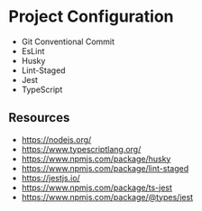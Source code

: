 # Project Configuration

- Git Conventional Commit
- EsLint
- Husky
- Lint-Staged
- Jest
- TypeScript

## Resources
- https://nodejs.org/
- https://www.typescriptlang.org/
- https://www.npmjs.com/package/husky 
-	https://www.npmjs.com/package/lint-staged
-	https://jestjs.io/
-	https://www.npmjs.com/package/ts-jest
-	https://www.npmjs.com/package/@types/jest

